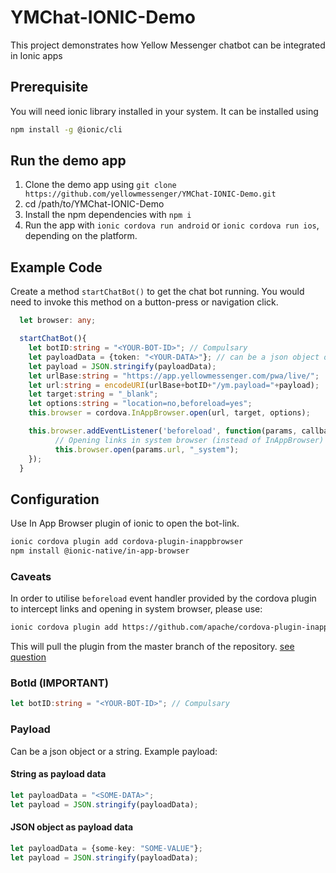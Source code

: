 # YMChat-IONIC-Demo
This project demonstrates how Yellow Messenger chatbot can be integrated in Ionic apps

## Prerequisite
You will need ionic library installed in your system. It can be installed using
```sh
npm install -g @ionic/cli
```

## Run the demo app
1. Clone the demo app using `git clone https://github.com/yellowmessenger/YMChat-IONIC-Demo.git`
2. cd /path/to/YMChat-IONIC-Demo
3. Install the npm dependencies with `npm i`
3. Run the app with `ionic cordova run android` or `ionic cordova run ios`, depending on the platform.


## Example Code
Create a method `startChatBot()` to get the chat bot running. You would need to invoke this method on a button-press or navigation click.
```ts
  let browser: any;

  startChatBot(){
    let botID:string = "<YOUR-BOT-ID>"; // Compulsary
    let payloadData = {token: "<YOUR-DATA>"}; // can be a json object or a string
    let payload = JSON.stringify(payloadData);
    let urlBase:string = "https://app.yellowmessenger.com/pwa/live/";
    let url:string = encodeURI(urlBase+botID+"/ym.payload="+payload);
    let target:string = "_blank";
    let options:string = "location=no,beforeload=yes";
    this.browser = cordova.InAppBrowser.open(url, target, options);

    this.browser.addEventListener('beforeload', function(params, callback){
          // Opening links in system browser (instead of InAppBrowser)
          this.browser.open(params.url, "_system");
    });
  }

```
## Configuration
Use In App Browser plugin of ionic to open the bot-link.

```sh
ionic cordova plugin add cordova-plugin-inappbrowser
npm install @ionic-native/in-app-browser
```

### Caveats
In order to utilise `beforeload` event handler provided by the cordova plugin to intercept links and opening in system browser, please use:
```sh
ionic cordova plugin add https://github.com/apache/cordova-plugin-inappbrowser
```
This will pull the plugin from the master branch of the repository.
[see question](https://stackoverflow.com/questions/54061079/ionic-intercept-pdf-urls-with-cordova-plugin-inappbrowser/54071314#54071314)

### BotId (IMPORTANT)
``` ts 
let botID:string = "<YOUR-BOT-ID>"; // Compulsary
```
### Payload
Can be a json object or a string. Example payload:
#### String as payload data
```ts
let payloadData = "<SOME-DATA>";
let payload = JSON.stringify(payloadData);
```
#### JSON object as payload data
```ts
let payloadData = {some-key: "SOME-VALUE"}; 
let payload = JSON.stringify(payloadData);
```

